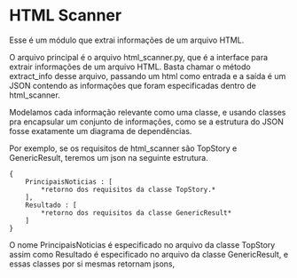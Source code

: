 # HTML Scanner

Esse é um módulo que extrai informações de um arquivo HTML.

O arquivo principal é o arquivo html_scanner.py, que é a interface para extrair informações de um arquivo HTML. Basta chamar o método extract_info desse arquivo, passando um html como entrada e a saída é um JSON contendo as informações que foram especificadas dentro de html_scanner.

Modelamos cada informação relevante como uma classe, e usando classes pra encapsular um conjunto de informações, como se a estrutura do JSON fosse exatamente um diagrama de dependências. 

Por exemplo, se os requisitos de html_scanner são TopStory e GenericResult, teremos um json na seguinte estrutura.
```
{
    PrincipaisNoticias : [
        *retorno dos requisitos da classe TopStory.*
    ],
    Resultado : [
        *retorno dos requisitos da classe GenericResult*
    ]
}
```

O nome PrincipaisNoticias é especificado no arquivo da classe TopStory assim como Resultado é especificado no arquivo da classe GenericResult, e essas classes por si mesmas retornam jsons, 